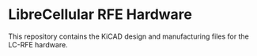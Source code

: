#  LibreCellular RFE Hardware

This repository contains the KiCAD design and manufacturing files for the LC-RFE hardware.
